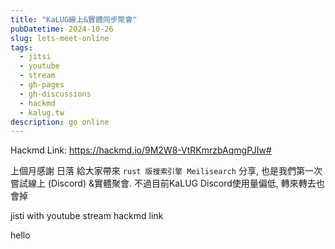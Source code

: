 ```yaml
---
title: "KaLUG線上&實體同步聚會"
pubDatetime: 2024-10-26
slug: lets-meet-online
tags:
  - jitsi
  - youtube
  - stream
  - gh-pages
  - gh-discussions
  - hackmd
  - kalug.tw
description: go online
---
```


Hackmd Link: https://hackmd.io/9M2W8-VtRKmrzbAqmgPJIw#

上個月感謝 日落 給大家帶來 `rust 版搜索引擎 Meilisearch` 分享, 也是我們第一次嘗試線上 (Discord) &實體聚會.
不過目前KaLUG Discord使用量偏低, 轉來轉去也會掉

jisti with youtube stream
hackmd link

hello
